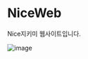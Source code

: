 # NiceWeb

Nice지키미 웹사이트입니다. 

![image](https://github.com/ijustwannabeme/NiceWeb/assets/83602306/018cfe3b-cb94-47c8-b2de-d2c10f27c392)
